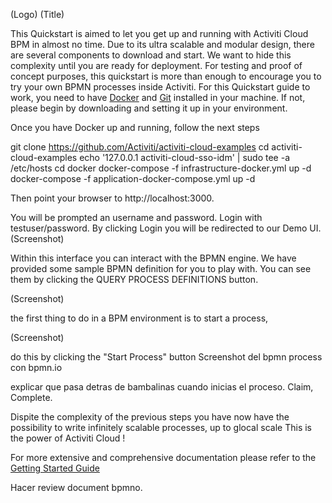 (Logo)
(Title)

This Quickstart is aimed to let you get up and running with Activiti Cloud BPM in almost no time. Due to its ultra scalable and modular design, there are several components to download and start. We want to hide this complexity until you are ready for deployment. For testing and proof of concept purposes, this quickstart is more than enough to encourage you to try your own BPMN processes inside Activiti.
For this Quickstart guide to work, you need to have [Docker](http;//www.docker.com) and [Git](http://git.com) installed in your machine. If not, please begin by downloading and setting it up in your environment.

Once you have Docker up and running, follow the next steps

git clone https://github.com/Activiti/activiti-cloud-examples
cd activiti-cloud-examples
echo '127.0.0.1 activiti-cloud-sso-idm' | sudo tee -a /etc/hosts
cd docker
docker-compose -f infrastructure-docker.yml up -d
docker-compose -f application-docker-compose.yml up -d

Then point your browser to http://localhost:3000.

You will be prompted an username and password. Login with testuser/password. By clicking Login you will be redirected to our Demo UI.
(Screenshot)

Within this interface you can interact with the BPMN engine. We have provided some sample BPMN definition for you to play with. You can see them by
clicking the QUERY PROCESS DEFINITIONS button.

(Screenshot)

the first thing to do in a BPM environment is to start a process,

(Screenshot)

 do this by clicking the "Start Process" button
 Screenshot del bpmn process con bpmn.io

 explicar que pasa detras de bambalinas cuando inicias el proceso. Claim, Complete.

Dispite the complexity of the previous steps you have now have the possibility to write infinitely scalable processes, up to glocal scale
This is the power of Activiti Cloud !

For more extensive and comprehensive documentation please refer to the [Getting Started Guide](./getting-started/getting-started.md)

Hacer review document bpmno.
